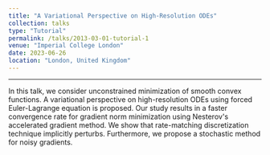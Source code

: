 ```yaml
---
title: "A Variational Perspective on High-Resolution ODEs"
collection: talks
type: "Tutorial"
permalink: /talks/2013-03-01-tutorial-1
venue: "Imperial College London"
date: 2023-06-26
location: "London, United Kingdom"
---
```

-----

In this talk, we consider unconstrained minimization of smooth convex functions. A variational perspective on high-resolution ODEs using forced Euler-Lagrange equation is proposed. Our study results in a faster convergence rate for gradient norm minimization using Nesterov's accelerated gradient method. We show that rate-matching discretization technique implicitly perturbs. Furthermore, we propose a stochastic method for noisy gradients.

